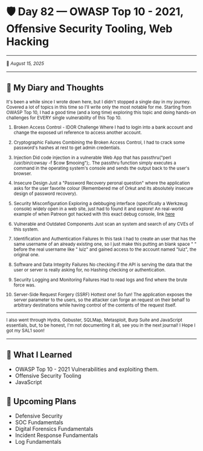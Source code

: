 # 🛡️ Day 82 — OWASP Top 10 - 2021, Offensive Security Tooling, Web Hacking
------
<small>📅 _August 15, 2025_ </small>

------

## 💬 My Diary and Thoughts
<small>
It's been a while since I wrote down here, but I didn't stopped a single day in my journey. Covered a lot of topics in this time so I'll write only the most notable for me.
Starting from OWASP Top 10, I had a good time (and a long time) exploring this topic and doing hands-on challenges for EVERY single vulnerability of this Top 10. 
  
1. Broken Access Control - IDOR Challenge
Where I had to login into a bank account and change the exposed url reference to access another account.
  
2. Cryptographic Failures
Combining the Broken Access Control, I had to crack some password's hashes at rest to get admin credentials.

3. Injection
Did code injection in a vulnerable Web App that has passthru("perl /usr/bin/cowsay -f $cow $mooing");. 
The passthru function simply executes a command in the operating system's console and sends the output back to the user's browser.

4. Insecure Design
Just a "Password Recovery peronal question" where the application asks for the user favorite colour (Remembered me of Orkut and its absolutely insecure design of password recovery).

5. Security Misconfiguration
Exploring a debbuging interface (specifically a Werkzeug console) widely open in a web site, just had to found it and explore! An real-world example of when Patreon got hacked with this exact debug console,
link [here](https://labs.detectify.com/writeups/how-patreon-got-hacked-publicly-exposed-werkzeug-debugger)

6. Vulnerable and Outdated Components
Just scan an system and search of any CVEs of this system.

7. Identification and Authentication Failures
In this task I had to create an user that has the same username of an already existing one, so I just make this putting an blank space " " before the real username like " luiz" and gained access to the account
named "luiz", the original one.

8. Software and Data Integrity Failures
No checking if the API is serving the data that the user or server is really asking for, no Hashing checking or authentication.

9. Security Logging and Monitoring Failures
Had to read logs and find where the brute force was.

10. Server-Side Request Forgery (SSRF)
Hottest one! So fun! The application exposes the server parameter to the users, so the attacker can forge an request on their behalf to arbitrary destinations while having control of 
the contents of the request itself.

--------------------

I also went through Hydra, Gobuster, SQLMap, Metasploit, Burp Suite and JavaScript essentials, but, to be honest, I'm not documenting it all, see you in the next journal! I Hope I got my SAL1 soon!


</small>

------
## 🧠 What I Learned
+ OWASP Top 10 - 2021 Vulnerabilities and exploiting them.
+ Offensive Security Tooling
+ JavaScript

## 🔄 Upcoming Plans
+ Defensive Security
+ SOC Fundamentals
+ Digital Forensics Fundamentals
+ Incident Response Fundamentals
+ Log Fundamentals
